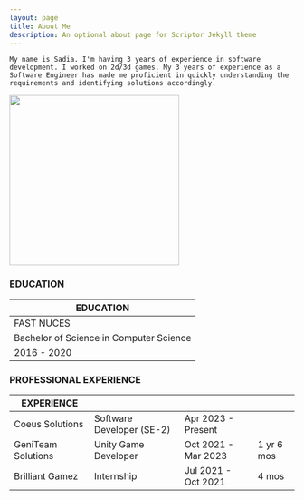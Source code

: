 ```yaml
---
layout: page
title: About Me
description: An optional about page for Scriptor Jekyll theme
---
```


```My name is Sadia. I'm having 3 years of experience in software development. I worked on 2d/3d games. My 3 years of experience as a Software Engineer has made me proficient in quickly understanding the requirements and identifying solutions accordingly.```

<img src="images/about.jpg"  style="width: 300px; height: 300px;  object-fit: cover;">

### EDUCATION

|EDUCATION| 
| ------| 
| FAST NUCES |
| Bachelor of Science in Computer Science | 
| 2016 - 2020  | 

### PROFESSIONAL EXPERIENCE

|EXPERIENCE| | | |
| ------| ----- |----- |----- |
|Coeus Solutions | Software Developer (SE-2) | Apr 2023 - Present |  |
|GeniTeam Solutions | Unity Game Developer | Oct 2021 - Mar 2023 | 1 yr 6 mos |
|Brilliant Gamez| Internship | Jul 2021 - Oct 2021  | 4 mos |


